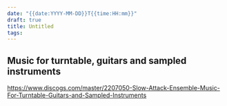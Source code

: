 ```yaml
---
date: "{{date:YYYY-MM-DD}}T{{time:HH:mm}}"
draft: true
title: Untitled
tags:
---
```

## Music for turntable, guitars and sampled instruments

https://www.discogs.com/master/2207050-Slow-Attack-Ensemble-Music-For-Turntable-Guitars-and-Sampled-Instruments

